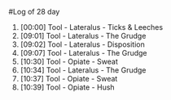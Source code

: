 #Log of 28 day

1. [00:00] Tool - Lateralus - Ticks & Leeches
1. [09:01] Tool - Lateralus - The Grudge
1. [09:02] Tool - Lateralus - Disposition
1. [09:07] Tool - Lateralus - The Grudge
1. [10:30] Tool - Opiate - Sweat
1. [10:34] Tool - Lateralus - The Grudge
1. [10:37] Tool - Opiate - Sweat
1. [10:39] Tool - Opiate - Hush
